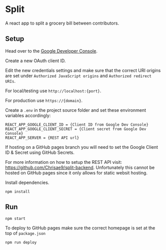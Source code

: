 # Split

A react app to split a grocery bill between contributors.

## Setup

Head over to the [Google Developer Console](https://console.developers.google.com/apis/credentials).

Create a new OAuth client ID.

Edit the new credentials settings and make sure that the correct URI origins are set under `Authorized JavaScript origins` and `Authorized redirect URIs`.

For local/testing use `http://localhost:{port}`.

For production use `https://{domain}`.

Create a `.env` in the project source folder and set these environment variables accordingly:

```
REACT_APP_GOOGLE_CLIENT_ID = {Client ID from Google Dev Console}
REACT_APP_GOOGLE_CLIENT_SECRET = {Client secret from Google Dev Console}
REACT_APP_SERVER = {REST API url}
```

If hosting on a GitHub pages branch you will need to set the Google Client ID & Secret using GitHub Secrets.

For more information on how to setup the REST API visit: https://github.com/Chrisae9/split-backend. Unfortunately this cannot be hosted on GitHub pages since it only allows for static websit hosting.

Install dependencies.

`npm install`

## Run

`npm start`

To deploy to GitHub pages make sure the correct homepage is set at the top of `package.json`

`npm run deploy`

